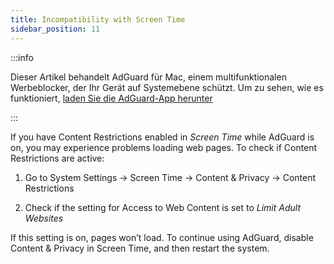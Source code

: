 ```yaml
---
title: Incompatibility with Screen Time
sidebar_position: 11
---
```


:::info

Dieser Artikel behandelt AdGuard für Mac, einem multifunktionalen Werbeblocker, der Ihr Gerät auf Systemebene schützt. Um zu sehen, wie es funktioniert, [laden Sie die AdGuard-App herunter](https://agrd.io/download-kb-adblock)

:::

If you have Content Restrictions enabled in _Screen Time_ while AdGuard is on, you may experience problems loading web pages. To check if Content Restrictions are active:

1. Go to System Settings → Screen Time → Content & Privacy → Content Restrictions

2. Check if the setting for Access to Web Content is set to _Limit Adult Websites_

If this setting is on, pages won’t load. To continue using AdGuard, disable Content & Privacy in Screen Time, and then restart the system.
